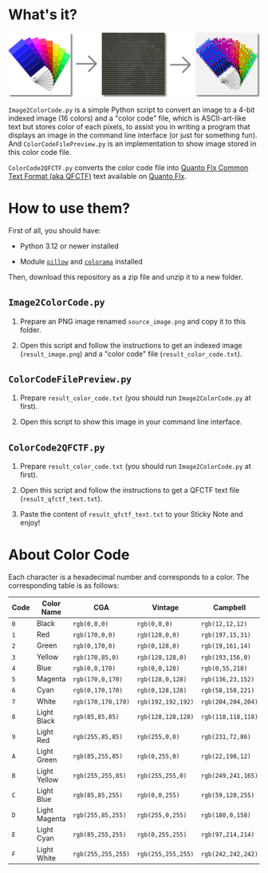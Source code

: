 ﻿# What's it?

![README](README.png)

`Image2ColorCode.py` is a simple Python script to convert an image to a 4-bit indexed image (16 colors) and a "color code" file, which is ASCII-art-like text but stores color of each pixels, to assist you in writing a program that displays an image in the command line interface (or just for something fun). And `ColorCodeFilePreview.py` is an implementation to show image stored in this color code file.

`ColorCode2QFCTF.py` converts the color code file into [Quanto Flx Common Text Format (aka QFCTF)](https://github.com/stevehsudrawing/quantoflx/wiki/QFS-%E2%80%90-QFSDI-%E2%80%90-current-skin-path-%E2%80%90-skin-config-%E2%80%90-for-all-skin-types#with-quanto-flx-common-text-formats-support) text available on [Quanto Flx](https://github.com/stevehsudrawing/quantoflx).

# How to use them?

First of all, you should have:

- Python 3.12 or newer installed

- Module [`pillow`](https://github.com/python-pillow/Pillow) and [`colorama`](https://github.com/tartley/colorama) installed

Then, download this repository as a zip file and unzip it to a new folder.

## `Image2ColorCode.py`

1. Prepare an PNG image renamed `source_image.png` and copy it to this folder.

2. Open this script and follow the instructions to get an indexed image (`result_image.png`) and a "color code" file (`result_color_code.txt`).

## `ColorCodeFilePreview.py`

1. Prepare `result_color_code.txt` (you should run `Image2ColorCode.py` at first).

2. Open this script to show this image in your command line interface.

## `ColorCode2QFCTF.py`

1. Prepare `result_color_code.txt` (you should run `Image2ColorCode.py` at first).

2. Open this script and follow the instructions to get a QFCTF text file (`result_qfctf_text.txt`).

3. Paste the content of `result_qfctf_text.txt` to your Sticky Note and enjoy!

# About Color Code

Each character is a hexadecimal number and corresponds to a color. The corresponding table is as follows:

| Code	| Color Name	| CGA			| Vintage		| Campbell		| Dark+			| Ubuntu		|
|-------|---------------|-----------------------|-----------------------|-----------------------|-----------------------|-----------------------|
| `0`	| Black		| `rgb(0,0,0)`		| `rgb(0,0,0)`		| `rgb(12,12,12)`	| `rgb(0,0,0)`		| `rgb(1,1,1)`		|
| `1`	| Red		| `rgb(170,0,0)`	| `rgb(128,0,0)`	| `rgb(197,15,31)`	| `rgb(205,49,49)`	| `rgb(222,56,43)`	|
| `2`	| Green		| `rgb(0,170,0)`	| `rgb(0,128,0)`	| `rgb(19,161,14)`	| `rgb(13,188,121)`	| `rgb(57,181,74)`	|
| `3`	| Yellow	| `rgb(170,85,0)`	| `rgb(128,128,0)`	| `rgb(193,156,0)`	| `rgb(229,229,16)`	| `rgb(255,199,6)`	|
| `4`	| Blue		| `rgb(0,0,170)`	| `rgb(0,0,128)`	| `rgb(0,55,218)`	| `rgb(36,114,200)`	| `rgb(0,111,184)`	|
| `5`	| Magenta	| `rgb(170,0,170)`	| `rgb(128,0,128)`	| `rgb(136,23,152)`	| `rgb(188,63,188)`	| `rgb(118,38,113)`	|
| `6`	| Cyan		| `rgb(0,170,170)`	| `rgb(0,128,128)`	| `rgb(58,150,221)`	| `rgb(17,168,205)`	| `rgb(44,181,233)`	|
| `7`	| White		| `rgb(170,170,170)`	| `rgb(192,192,192)`	| `rgb(204,204,204)`	| `rgb(229,229,229)`	| `rgb(204,204,204)`	|
| `8`	| Light Black	| `rgb(85,85,85)`	| `rgb(128,128,128)`	| `rgb(118,118,118)`	| `rgb(102,102,102)`	| `rgb(128,128,128)`	|
| `9`	| Light Red	| `rgb(255,85,85)`	| `rgb(255,0,0)`	| `rgb(231,72,86)`	| `rgb(241,76,76)`	| `rgb(255,0,0)`	|
| `A`	| Light Green	| `rgb(85,255,85)`	| `rgb(0,255,0)`	| `rgb(22,198,12)`	| `rgb(35,209,139)`	| `rgb(0,255,0)`	|
| `B`	| Light Yellow	| `rgb(255,255,85)`	| `rgb(255,255,0)`	| `rgb(249,241,165)`	| `rgb(245,245,67)`	| `rgb(255,255,0)`	|
| `C`	| Light Blue	| `rgb(85,85,255)`	| `rgb(0,0,255)`	| `rgb(59,120,255)`	| `rgb(59,142,234)`	| `rgb(0,0,255)`	|
| `D`	| Light Magenta	| `rgb(255,85,255)`	| `rgb(255,0,255)`	| `rgb(180,0,158)`	| `rgb(214,112,214)`	| `rgb(255,0,255)`	|
| `E`	| Light Cyan	| `rgb(85,255,255)`	| `rgb(0,255,255)`	| `rgb(97,214,214)`	| `rgb(41,184,219)`	| `rgb(0,255,255)`	|
| `F`	| Light White	| `rgb(255,255,255)`	| `rgb(255,255,255)`	| `rgb(242,242,242)`	| `rgb(229,229,229)`	| `rgb(255,255,255)`	|
